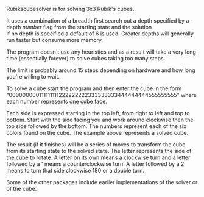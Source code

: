 Rubikscubesolver is for solving 3x3 Rubik's cubes.

It uses a combination of a breadth first search out a depth specified by a -depth _number_ flag from the starting state and the solution  
If no depth is specified a default of 6 is used.  Greater depths will generally run faster but consume more memory.

The program doesn't use any heuristics and as a result will take a very long time (essentially forever) to solve cubes taking too many steps.

The limit is probably around 15 steps depending on hardware and how long you're willing to wait.

To solve a cube start the program and then enter the cube in the form "000000000111111111222222222333333333444444444555555555" where each number represents one cube face.

Each side is expressed starting in the top left, from right to left and top to bottom.  Start with the side facing you and work around clockwise then the top side followed by the bottom.  The numbers represent each of the six colors found on the cube.  The example above represents a solved cube.

The result (if it finishes) will be a series of moves to transform the cube from its starting state to the solved state.  The letter represents the side of the cube to rotate.  A letter on its own means a clockwise turn and a letter followed by a ' means a counterclockwise turn.  A letter followed by a 2 means to turn that side clockwise 180 or a double turn.

Some of the other packages include earlier implementations of the solver or of the cube.